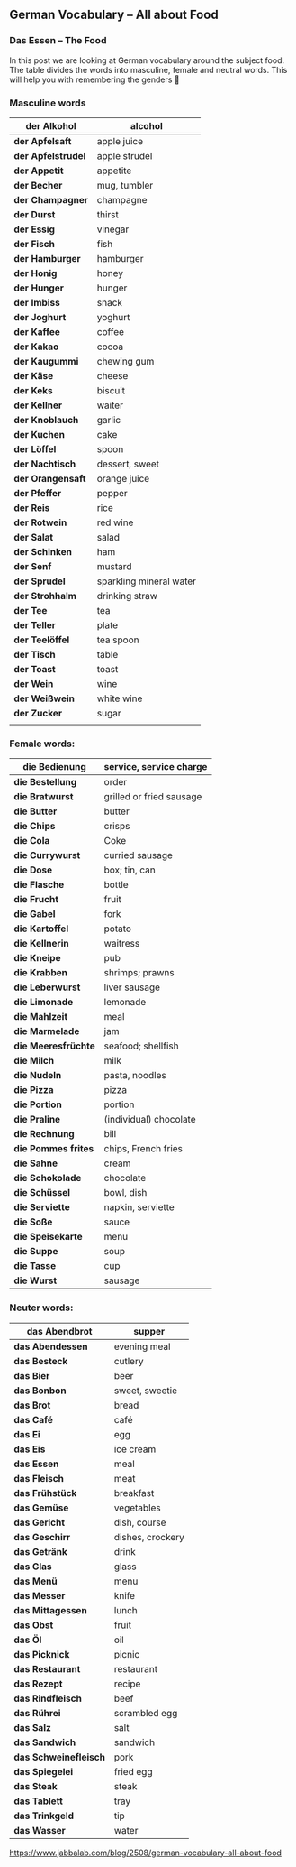 ## German Vocabulary – All about Food

### Das Essen – The Food

In this post we are looking at German vocabulary around the subject food. The table divides the words into masculine, female and neutral words. This will help you with remembering the genders 🙂

### Masculine words

| **der Alkohol**      | alcohol                 |
| -------------------- | ----------------------- |
| **der Apfelsaft**    | apple juice             |
| **der Apfelstrudel** | apple strudel           |
| **der Appetit**      | appetite                |
| **der Becher**       | mug, tumbler            |
| **der Champagner**   | champagne               |
| **der Durst**        | thirst                  |
| **der Essig**        | vinegar                 |
| **der Fisch**        | fish                    |
| **der Hamburger**    | hamburger               |
| **der Honig**        | honey                   |
| **der Hunger**       | hunger                  |
| **der Imbiss**       | snack                   |
| **der Joghurt**      | yoghurt                 |
| **der Kaffee**       | coffee                  |
| **der Kakao**        | cocoa                   |
| **der Kaugummi**     | chewing gum             |
| **der Käse**         | cheese                  |
| **der Keks**         | biscuit                 |
| **der Kellner**      | waiter                  |
| **der Knoblauch**    | garlic                  |
| **der Kuchen**       | cake                    |
| **der Löffel**       | spoon                   |
| **der Nachtisch**    | dessert, sweet          |
| **der Orangensaft**  | orange juice            |
| **der Pfeffer**      | pepper                  |
| **der Reis**         | rice                    |
| **der Rotwein**      | red wine                |
| **der Salat**        | salad                   |
| **der Schinken**     | ham                     |
| **der Senf**         | mustard                 |
| **der Sprudel**      | sparkling mineral water |
| **der Strohhalm**    | drinking straw          |
| **der Tee**          | tea                     |
| **der Teller**       | plate                   |
| **der Teelöffel**    | tea spoon               |
| **der Tisch**        | table                   |
| **der Toast**        | toast                   |
| **der Wein**         | wine                    |
| **der Weißwein**     | white wine              |
| **der Zucker**       | sugar                   |
|                      |                         |

 

### Female words:

| **die Bedienung**     | service, service charge  |
| --------------------- | ------------------------ |
| **die Bestellung**    | order                    |
| **die Bratwurst**     | grilled or fried sausage |
| **die Butter**        | butter                   |
| **die Chips**         | crisps                   |
| **die Cola**          | Coke                     |
| **die Currywurst**    | curried sausage          |
| **die Dose**          | box; tin, can            |
| **die Flasche**       | bottle                   |
| **die Frucht**        | fruit                    |
| **die Gabel**         | fork                     |
| **die Kartoffel**     | potato                   |
| **die Kellnerin**     | waitress                 |
| **die Kneipe**        | pub                      |
| **die Krabben**       | shrimps; prawns          |
| **die Leberwurst**    | liver sausage            |
| **die Limonade**      | lemonade                 |
| **die Mahlzeit**      | meal                     |
| **die Marmelade**     | jam                      |
| **die Meeresfrüchte** | seafood; shellfish       |
| **die Milch**         | milk                     |
| **die Nudeln**        | pasta, noodles           |
| **die Pizza**         | pizza                    |
| **die Portion**       | portion                  |
| **die Praline**       | (individual) chocolate   |
| **die Rechnung**      | bill                     |
| **die Pommes frites** | chips, French fries      |
| **die Sahne**         | cream                    |
| **die Schokolade**    | chocolate                |
| **die Schüssel**      | bowl, dish               |
| **die Serviette**     | napkin, serviette        |
| **die Soße**          | sauce                    |
| **die Speisekarte**   | menu                     |
| **die Suppe**         | soup                     |
| **die Tasse**         | cup                      |
| **die Wurst**         | sausage                  |

 

### Neuter words:

| **das Abendbrot**       | supper           |
| ----------------------- | ---------------- |
| **das Abendessen**      | evening meal     |
| **das Besteck**         | cutlery          |
| **das Bier**            | beer             |
| **das Bonbon**          | sweet, sweetie   |
| **das Brot**            | bread            |
| **das Café**            | café             |
| **das Ei**              | egg              |
| **das Eis**             | ice cream        |
| **das Essen**           | meal             |
| **das Fleisch**         | meat             |
| **das Frühstück**       | breakfast        |
| **das Gemüse**          | vegetables       |
| **das Gericht**         | dish, course     |
| **das Geschirr**        | dishes, crockery |
| **das Getränk**         | drink            |
| **das Glas**            | glass            |
| **das Menü**            | menu             |
| **das Messer**          | knife            |
| **das Mittagessen**     | lunch            |
| **das Obst**            | fruit            |
| **das Öl**              | oil              |
| **das Picknick**        | picnic           |
| **das Restaurant**      | restaurant       |
| **das Rezept**          | recipe           |
| **das Rindfleisch**     | beef             |
| **das Rührei**          | scrambled egg    |
| **das Salz**            | salt             |
| **das Sandwich**        | sandwich         |
| **das Schweinefleisch** | pork             |
| **das Spiegelei**       | fried egg        |
| **das Steak**           | steak            |
| **das Tablett**         | tray             |
| **das Trinkgeld**       | tip              |
| **das Wasser**          | water            |



https://www.jabbalab.com/blog/2508/german-vocabulary-all-about-food